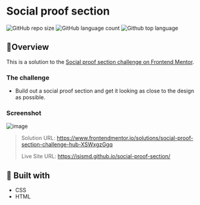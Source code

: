 # Social proof section
![GitHub repo size](https://img.shields.io/github/repo-size/isismd/social-proof-section?color=yellow)
![GitHub language count](https://img.shields.io/github/languages/count/isismd/social-proof-section?color=blue)
![Github top language](https://img.shields.io/github/languages/top/isismd/social-proof-section?color=orange)
## 🎈Overview

This is a solution to the [Social proof section challenge on Frontend Mentor](https://www.frontendmentor.io/challenges/social-proof-section-6e0qTv_bA). 

### The challenge
- Build out a social proof section and get it looking as close to the design as possible.

### Screenshot

![image](https://user-images.githubusercontent.com/97123796/159549684-6b1c33b8-b8ba-4934-b928-b82008b8c4c0.png)

> Solution URL: https://www.frontendmentor.io/solutions/social-proof-section-challenge-hub-XSWxgzGgq
> 
> Live Site URL: https://isismd.github.io/social-proof-section/

## 🚀 Built with
- CSS
- HTML
